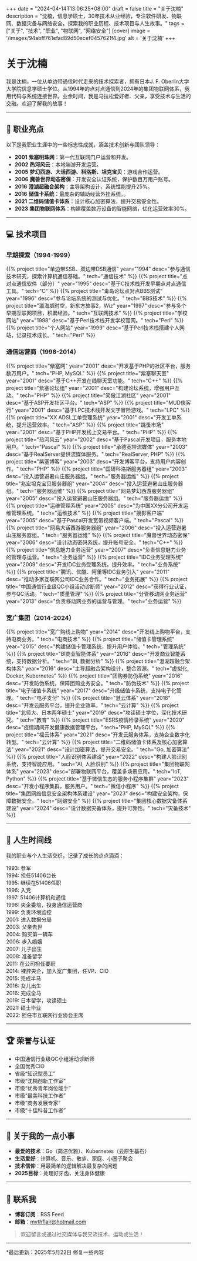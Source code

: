 +++
date = "2024-04-14T13:06:25+08:00"
draft = false
title = "关于沈楠"
description = "沈楠，信息学硕士，30年技术从业经验，专注软件研发、物联网、数据灾备与网络安全。探索我的职业历程、技术项目与人生故事。"
tags = ["关于", "技术", "职业", "物联网", "网络安全"]
[cover] 
    image = '/images/94abff761efad89d50ecef0457621f4.jpg' 
    alt = '关于沈楠'
+++

# 关于沈楠

我是沈楠，一位从单边带通信时代走来的技术探索者，拥有日本J. F. Oberlin大学大学院信息学硕士学位。从1994年的点对点通信到2024年的集团物联网体系，我用代码与系统连接世界。业余时间，我是马拉松爱好者、父亲，享受技术与生活的交融。欢迎了解我的故事！

---

## 🚀 职业亮点

以下是我职业生涯中的一些标志性成就，涵盖技术创新与团队领导：

- **2001** **紫塞明珠网**：第一代互联网门户运营和开发。
- **2002** **热河风云**：本地端游开发运营。
- **2005** **梦幻西游、大话西游、科洛斯、坦克宝贝**：游戏合作运营。
- **2006** **魔兽世界动态密保**：开发安全认证系统，保护数百万用户账号。
- **2016** **澄湖超融合架构**：主导架构设计，系统性能提升25%。
- **2016** **储值卡系统**：最庞杂的辅助经营外挂系统。。
- **2021** **二维码储值卡体系**：设计核心加密算法，提升交易安全性。
- **2023** **集团物联网体系**：构建覆盖数万设备的智能网络，优化运营效率30%。

---

## 💻 技术项目

### 早期探索（1994-1999）

{{% project title="单边带SSB、双边带DSB通信" year="1994" desc="参与通信技术研究，探索计算机通信基础。" tech="通信技术" %}}
{{% project title="点对点通信软件（部分）" year="1995" desc="基于C技术栈开发早期点对点通信工具。" tech="C" %}}
{{% project title="毒岛论坛点对点BBS测试" year="1996" desc="参与论坛系统的测试与优化。" tech="BBS技术" %}}
{{% project title="瀛海威时空，新东方故事2，Wiz" year="1997" desc="参与多个早期互联网项目，积累经验。" tech="互联网技术" %}}
{{% project title="学校网站" year="1998" desc="基于Perl技术栈开发学校官网。" tech="Perl" %}}
{{% project title="个人网站" year="1999" desc="基于Perl技术栈搭建个人网站，记录技术成长。" tech="Perl" %}}

### 通信运营商（1998-2014）

{{% project title="紫塞网" year="2001" desc="开发基于PHP的社区平台，服务数万用户。" tech="PHP, MySQL" %}}
{{% project title="紫塞聊天室" year="2001" desc="基于C++开发在线聊天室功能。" tech="C++" %}}
{{% project title="紫塞论坛组" year="2001" desc="构建论坛系统，增强用户互动。" tech="PHP" %}}
{{% project title="笑傲江湖社区" year="2001" desc="基于ASP开发社区平台。" tech="ASP" %}}
{{% project title="MUD侠客行" year="2001" desc="基于LPC技术栈开发文字冒险游戏。" tech="LPC" %}}
{{% project title="XX ADSL工单受理系统" year="2001" desc="开发工单系统，提升运营效率。" tech="ASP" %}}
{{% project title="跳蚤市场" year="2001" desc="基于PHP开发线上交易平台。" tech="PHP" %}}
{{% project title="热河风云" year="2002" desc="基于Pascal开发项目，服务本地用户。" tech="Pascal" %}}
{{% project title="承德宽带流媒体" year="2003" desc="基于RealServer提供流媒体服务。" tech="RealServer, PHP" %}}
{{% project title="紫塞博客" year="2003" desc="开发博客平台，支持用户内容创作。" tech="PHP" %}}
{{% project title="国研科洛斯服务器组" year="2003" desc="投入运营避暑山庄服务器组。" tech="服务器运维" %}}
{{% project title="兆宏坦克宝贝服务器组" year="2004" desc="投入运营避暑山庄服务器组。" tech="服务器运维" %}}
{{% project title="网易梦幻西游服务器组" year="2005" desc="投入运营避暑山庄服务器组。" tech="服务器运维" %}}
{{% project title="运维管理系统" year="2005" desc="为中国XX分公司开发运维管理系统。" tech="运维技术" %}}
{{% project title="搜影客户端" year="2005" desc="基于Pascal开发宽带视频客户端。" tech="Pascal" %}}
{{% project title="网易大话西游服务器组" year="2006" desc="投入运营避暑山庄服务器组。" tech="服务器运维" %}}
{{% project title="魔兽世界动态密保" year="2006" desc="设计动态密码系统，提升账号安全。" tech="C++" %}}
{{% project title="信息魅力业务运营" year="2007" desc="负责信息魅力业务的管理与运营。" tech="业务运营" %}}
{{% project title="IDC业务受理系统" year="2009" desc="开发IDC业务受理系统，提升效率。" tech="业务系统" %}}
{{% project title="腾讯、优酷、阿里等IDC业务引入" year="2011" desc="推动多家互联网公司IDC业务合作。" tech="业务拓展" %}}
{{% project title="中国通信行业级QC小组活动诊断师" year="2012" desc="获得行业认证，参与QC活动。" tech="质量管理" %}}
{{% project title="分管移动网业务运营" year="2013" desc="负责移动网业务的运营与管理。" tech="业务运营" %}}

### 宽广集团（2014-2024）

{{% project title="宽广购线上购物" year="2014" desc="开发线上购物平台，支持电商业务。" tech="电商技术" %}}
{{% project title="储值卡管理系统" year="2015" desc="构建储值卡管理系统，提升用户体验。" tech="管理系统" %}}
{{% project title="BI商业智能体系" year="2016" desc="开发商业智能系统，支持数据分析。" tech="BI, 数据分析" %}}
{{% project title="澄湖超融合架构体系" year="2016" desc="主导超融合架构设计，整合资源。" tech="虚拟化, Docker, Kubernetes" %}}
{{% project title="团购券防伪系统" year="2016" desc="开发防伪系统，保障团购业务安全。" tech="防伪技术" %}}
{{% project title="电子储值卡系统" year="2017" desc="升级储值卡系统，支持电子化管理。" tech="电子支付" %}}
{{% project title="慧云体系" year="2018" desc="开发云服务平台，提升企业效率。" tech="云计算" %}}
{{% project title="北师大、日本两年硕士" year="2019" desc="攻读硕士学位，深化技术研究。" tech="教育" %}}
{{% project title="ESRS疫情检录系统" year="2020" desc="疫情期间开发健康数据管理平台。" tech="PHP, MySQL" %}}
{{% project title="福云体系" year="2021" desc="开发云服务体系，支持企业数字化转型。" tech="云计算" %}}
{{% project title="二维码储值卡体系及核心加密算法" year="2021" desc="设计加密算法，提升交易安全。" tech="Go, 加密算法" %}}
{{% project title="人脸识别体系建设" year="2022" desc="构建人脸识别系统，支持智能应用。" tech="AI, 人脸识别" %}}
{{% project title="集团物联网体系" year="2023" desc="部署物联网平台，覆盖多场景应用。" tech="IoT, Python" %}}
{{% project title="基于微信生态的服务小程序集群" year="2023" desc="开发小程序集群，服务用户。" tech="微信小程序" %}}
{{% project title="集团网络信息安全架构体系建设" year="2023" desc="构建安全架构，保障数据安全。" tech="网络安全" %}}
{{% project title="集团核心数据灾备体系建设" year="2024" desc="设计数据灾备体系，提升可靠性。" tech="灾备技术" %}}

---

## 📅 人生时间线

我的职业与个人生活交织，记录了成长的点点滴滴：

<div class="timeline">
  <div class="timeline-item"><span class="timeline-year">1993</span>: 参军</div>
  <div class="timeline-item"><span class="timeline-year">1994</span>: 担任51406台长</div>
  <div class="timeline-item"><span class="timeline-year">1995</span>: 继续在51406任职</div>
  <div class="timeline-item"><span class="timeline-year">1996</span>: 入党</div>
  <div class="timeline-item"><span class="timeline-year">1997</span>: 51406计算机和通信</div>
  <div class="timeline-item"><span class="timeline-year">1998</span>: 央企委培，投身通信运营商</div>
  <div class="timeline-item"><span class="timeline-year">1999</span>: 负责环境监控</div>
  <div class="timeline-item"><span class="timeline-year">2001</span>: 进入数据分局</div>
  <div class="timeline-item"><span class="timeline-year">2003</span>: 父亲去世</div>
  <div class="timeline-item"><span class="timeline-year">2004</span>: 购买第一辆车</div>
  <div class="timeline-item"><span class="timeline-year">2006</span>: 步入婚姻</div>
  <div class="timeline-item"><span class="timeline-year">2007</span>: 儿子出生</div>
  <div class="timeline-item"><span class="timeline-year">2008</span>: 准备留学</div>
  <div class="timeline-item"><span class="timeline-year">2011</span>: 在公司担任要职</div>
  <div class="timeline-item"><span class="timeline-year">2014</span>: 裸辞央企，加入宽广集团，任VP、CIO</div>
  <div class="timeline-item"><span class="timeline-year">2015</span>: 完成半马</div>
  <div class="timeline-item"><span class="timeline-year">2016</span>: 女儿出生</div>
  <div class="timeline-item"><span class="timeline-year">2016</span>: 完成全马</div>
  <div class="timeline-item"><span class="timeline-year">2019</span>: 日本留学，攻读硕士</div>
  <div class="timeline-item"><span class="timeline-year">2021</span>: 硕士毕业</div>
  <div class="timeline-item"><span class="timeline-year">2022</span>: 担任市互联网行业协会主席</div>
</div>

---

## 🏆 荣誉与认证

- 中国通信行业级QC小组活动诊断师
- 全国优秀CIO
- 省级“知识型员工”
- 市级“沈楠创新工作室”
- 市级“优秀青年岗位能手”
- 市级“最美科技工作者”
- 市级“商务发展专家”
- 市级“十佳科普工作者”

---

## 👤 关于我的一点小事

- **最爱的技术**：Go（简洁优雅）、Kubernetes（云原生基石）
- **生活爱好**：计算机、音乐、散步、家庭、小圈子聚会
- **技术信仰**：用最简单的逻辑解决最复杂的问题
- **2025目标**：处理好牙齿，关注身体健康

---

## 🔗 联系我

- **博客订阅**：RSS Feed
- **邮箱**：mythflair@hotmail.com

> 欢迎留言或通过社交媒体与我交流技术、运动或生活！

---

*最后更新：2025年5月22日 修复一些内容
